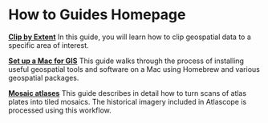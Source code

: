 # How to Guides Homepage

**[Clip by Extent](https://geoservices.leventhalmap.org/docs/#/how-to/clip-data-by-extent "Clip by Extent")**
In this guide, you will learn how to clip geospatial data to a specific area of interest.

**[Set up a Mac for GIS](https://geoservices.leventhalmap.org/docs/#/how-to/mac-setup "Set up a Mac for GIS")**
This guide walks through the process of installing useful geospatial tools and software on a Mac using Homebrew and various geospatial packages. 

**[Mosaic atlases](https://geoservices.leventhalmap.org/docs/#/how-to/create-mosaics "Mosaic atlases")**
This guide describes in detail how to turn scans of atlas plates into tiled mosaics. The historical imagery included in Atlascope is processed using this workflow.